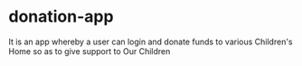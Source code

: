 # donation-app
 It is an app whereby a user can login and donate funds to various Children's Home so as to give support to Our Children
